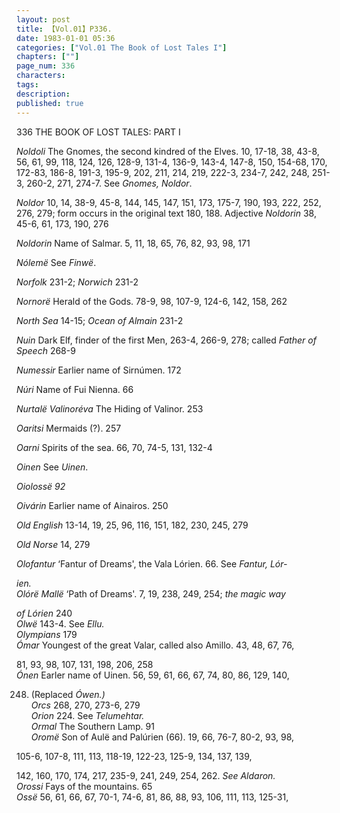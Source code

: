 ```yaml
---
layout: post
title: 【Vol.01】P336.
date: 1983-01-01 05:36
categories: ["Vol.01 The Book of Lost Tales I"]
chapters: [""]
page_num: 336
characters: 
tags: 
description: 
published: true
---
```


<p style="text-indent: 0;">
336      THE BOOK OF LOST TALES: PART I
</p>

<I>Noldoli  </I> The Gnomes, the second kindred of the Elves. 10, 17-18, 38, 43-8, 56, 61, 99, 118, 124, 126, 128-9, 131-4, 136-9, 143-4, 147-8, 150, 154-68, 170, 172-83, 186-8, 191-3, 195-9, 202, 211, 214, 219, 222-3, 234-7, 242, 248, 251-3, 260-2, 271, 274-7. See <I>Gnomes, Noldor</I>.

<I>Noldor </I> 10, 14, 38-9, 45-8, 144, 145, 147, 151, 173, 175-7, 190, 193, 222, 252, 276, 279; form occurs in the original text 180, 188. Adjective <I>Noldorin</I> 38, 45-6, 61, 173, 190, 276

<I>Noldorin  </I> Name of Salmar. 5, 11, 18, 65, 76, 82, 93, 98, 171

<I>Nólemë </I> See <I>Finwë</I>.

<I>Norfolk  </I> 231-2; <I>Norwich</I> 231-2

<I>Nornorë</I> Herald of the Gods. 78-9, 98, 107-9, 124-6, 142, 158, 262

<I>North Sea   </I> 14-15; <I>Ocean of Almain</I> 231-2

<I>Nuin   </I> Dark Elf, finder of the first Men, 263-4, 266-9, 278; called <I>Father of Speech</I> 268-9

<I>Numessir  </I> Earlier name of Sirnúmen. 172

<I>Núri </I> Name of Fui Nienna. 66

<I>Nurtalë Valinoréva </I> The Hiding of Valinor. 253

<I>Oaritsi   </I> Mermaids (?). 257

<I>Oarni   </I> Spirits of the sea. 66, 70, 74-5, 131, 132-4

<I>Oinen   </I> See <I>Uinen</I>.

<I>Oiolossë   92</I>

<I>Oivárin </I> Earlier name of Ainairos. 250

<I>Old English   </I> 13-14, 19, 25, 96, 116, 151, 182, 230, 245, 279

<I>Old Norse   </I> 14, 279

<I>Olofantur   </I> ‘Fantur of Dreams', the Vala Lórien. 66. See <I>Fantur, Lór-</I>

<I>ien.<BR>Olórë Mallë   </I> ‘Path of Dreams'. 7, 19, 238, 249, 254; <I>the magic way</I>

<I>of Lórien</I> 240<BR><I>Olwë   </I> 143-4. See <I>Ellu.<BR>Olympians   </I> 179<BR><I>Ómar</I> Youngest of the great Valar, called also Amillo. 43, 48, 67, 76,

81, 93, 98, 107, 131, 198, 206, 258<BR><I>Ónen </I> Earler name of Uinen. 56, 59, 61, 66, 67, 74, 80, 86, 129, 140,

248. (Replaced <I>Ówen.)<BR>Orcs  </I> 268, 270, 273-6, 279<BR><I>Orion   </I> 224. See <I>Telumehtar.<BR>Ormal  </I> The Southern Lamp. 91<BR><I>Oromë   </I> Son of Aulë and Palúrien (66). 19, 66, 76-7, 80-2, 93, 98,

105-6, 107-8, 111, 113, 118-19, 122-23, 125-9, 134, 137, 139,

142, 160, 170, 174, 217, 235-9, 241, 249, 254, 262. <I>See Aldaron.<BR>Orossi   </I> Fays of the mountains. 65<BR><I>Ossë</I> 56, 61, 66, 67, 70-1, 74-6, 81, 86, 88, 93, 106, 111, 113, 125-31,

